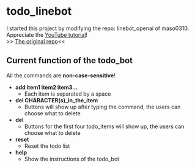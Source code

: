 # todo_linebot
I started this project by modifying the repo: linebot_openai of maso0310.  
Appreciate the [YouTube tutorial](https://youtu.be/-bB65g1qqTg)!  
\>> [The original repo](https://github.com/maso0310/linebot_openai)<<

## Current function of the todo_bot
All the commands are **non-case-sensitive**!
* **add item1 item2 item3...**
  * Each item is separated by a space
* **del CHARACTER(s)_in_the_item**
  * Buttons will show up after typing the command, the users can choose what to delete
* **del**
  * Buttons for the first four todo_items will show up, the users can choose what to delete
* **reset**
  * Reset the todo list
* **help**
  * Show the instructions of the todo_bot